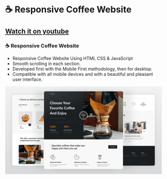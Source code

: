 # ☕ Responsive Coffee Website
## [Watch it on youtube](https://youtu.be/kObf5-dJMpw)
### ☕ Responsive Coffee Website

- Responsive Coffee Website Using HTML CSS & JavaScript
- Smooth scrolling in each section.
- Developed first with the Mobile First methodology, then for desktop.
- Compatible with all mobile devices and with a beautiful and pleasant user interface.


![preview img](/preview.png)
